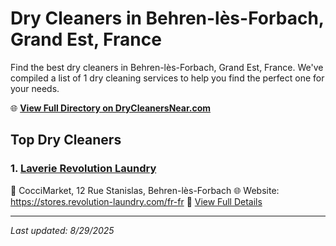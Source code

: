 # Dry Cleaners in Behren-lès-Forbach, Grand Est, France

Find the best dry cleaners in Behren-lès-Forbach, Grand Est, France. We've compiled a list of 1 dry cleaning services to help you find the perfect one for your needs.

🌐 **[View Full Directory on DryCleanersNear.com](https://drycleanersnear.com/city/France/Grand%20Est/Behren-l%C3%A8s-Forbach)**

## Top Dry Cleaners

### 1. [Laverie Revolution Laundry](https://drycleanersnear.com/dryCleaner/68afb8b64e19aac41e8a2249/laverie-revolution-laundry)
📍 CocciMarket, 12 Rue Stanislas, Behren-lès-Forbach
🌐 Website: https://stores.revolution-laundry.com/fr-fr
🔗 [View Full Details](https://drycleanersnear.com/dryCleaner/68afb8b64e19aac41e8a2249/laverie-revolution-laundry)


---

*Last updated: 8/29/2025*
